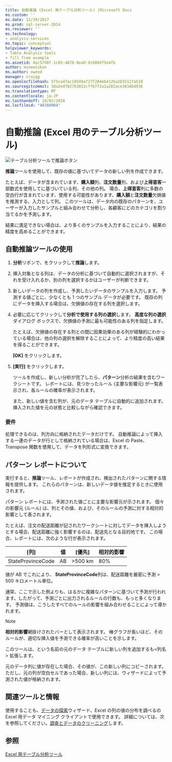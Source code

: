 ```yaml
---
title: 自動推論 (Excel 用テーブル分析ツール) |Microsoft Docs
ms.custom: ''
ms.date: 12/29/2017
ms.prod: sql-server-2014
ms.reviewer: ''
ms.technology:
- analysis-services
ms.topic: conceptual
helpviewer_keywords:
- Table Analysis tools
- fill from example
ms.assetid: dac57d8f-1c65-4878-8ea0-9c680df5e4fb
author: minewiskan
ms.author: owend
manager: craigg
ms.openlocfilehash: 5f5ca47ac10549a727f284eb412ba2b35127a518
ms.sourcegitcommit: 3da2edf82763852cff6772a1a282ace3034b4936
ms.translationtype: MT
ms.contentlocale: ja-JP
ms.lasthandoff: 10/02/2018
ms.locfileid: "48160904"
---
```

# <a name="fill-from-example-table-analysis-tools-for-excel"></a>自動推論 (Excel 用のテーブル分析ツール)
  ![テーブル分析ツールで推論ボタン](media/tat-fillex.gif "テーブル分析ツールの例の全体適用ボタン")  
  
 **推論**ツールを使用して、既存の値に基づいてデータの新しい列を作成できます。  
  
 たとえば、データが含まれています、**購入額**列、**注文数量**列、および**上得意客**一部数式を使用してに基づいている列、その他の列。 場合、**上得意客**列に多数の空白行が含まれています、使用する可能性があります、**購入額**と**注文数量**欠損値を推測する、入力として列。 このツールは、データ内の既存のパターンを、ユーザーが入力したサンプルと組み合わせて分析し、各顧客にどのカテゴリを割り当てるかを予測します。  
  
 結果に満足できない場合は、より多くのサンプルを入力することにより、結果の精度を高めることができます。  
  
## <a name="using-the-fill-from-example-tool"></a>自動推論ツールの使用  
  
1.  **分析**リボンで、をクリックして**推論**します。  
  
2.  挿入対象となる列は、データの分析に基づいて自動的に選択されますが、それを受け入れるか、別の列を選択するかはユーザーが判断できます。  
  
3.  新しいデータの列を作成し、予測したいデータのサンプルを入力します。 予測する値ごとに、少なくとも 1 つのサンプル データが必要です。 既存の列にデータを挿入する場合は、欠損値の存在する列を選択します。  
  
4.  必要に応じてクリックして**分析で使用する列の選択**します。 **高度な列の選択** ダイアログ ボックスで、欠損値の予測に最も可能性のある列を指定します。  
  
     たとえば、欠損値の存在する列との間に因果効果のある列が経験的にわかっている場合は、他の列の選択を解除することによって、より精度の高い結果を得ることができます。  
  
     **[OK]** をクリックします。  
  
5.  **[実行]** をクリックします。  
  
     ツールを作成し、新しい分析が完了したら、**パターン**分析の結果を含むワークシートです。 レポートには、見つかったルール (主要な影響元) が一覧表示され、各ルールの確率が表示されます。  
  
     また、新しい値を含む列が、元のデータ テーブルに自動的に追加されます。 挿入された値を元の状態と比較しながら確認できます。  
  
### <a name="requirements"></a>要件  
 処理できるのは、列方向に格納されたデータだけです。 自動推論によって挿入する一連のデータが行として格納されている場合は、Excel の Paste、Transpose 関数を使用して、データを列形式に変換できます。  
  
## <a name="understanding-the-pattern-report"></a>パターン レポートについて  
 実行すると、**推論**ツール、レポートが作成され、検出されたパターンに関する情報を提供します。 これらのパターンは、新しいデータ値を推定するときに使用されます。  
  
 パターン レポートには、予測された値ごとに主要な影響元が示されます。 個々の影響元 (ルール) は、列とその値、および、そのルールの予測に対する相対的影響として表されます。  
  
 たとえば、注文の配送距離が記されたワークシートに対してデータを挿入しようとする場合、配送距離に強く影響するのは、配送先となる目的地です。 この場合、レポートには、次のような行が表示されます。  
  
|[列]|値|[優先]|相対的影響|  
|------------|-----------|------------|---------------------|  
|StateProvinceCode|AB|>500 km|80%|  
  
 値が AB でこれにより、 **StateProvinceCode**列は、配送距離を厳密に予測 > 500 キロメートル単位。  
  
 通常、ここで示した例よりも、はるかに複雑なパターンに基づいて予測が行われます。したがって、予測ごとに出力されるルールの行数も、もっと多くなります。 予測値は、こうしたすべてのルールの影響を組み合わせることによって導かれます。  
  
> [!NOTE]  
>  **相対的影響**網掛けされたバーとして表示されます。 棒グラフが長いほど、そのルールが、適切な挿入値を予測できる確率が高いことを示します。  
  
 このツールは、という名前の元のデータ テーブルに新しい列を追加するも\<列名 > 拡張します。  
  
 元のデータ列に値が存在した場合、その値が、この新しい列にコピーされます。 ただし、元の列が空白セルであった場合、新しい列には、ウィザードによって予測された値が格納されます。  
  
## <a name="related-tools-and-information"></a>関連ツールと情報  
 使用することも、[データの探索](explore-data-sql-server-data-mining-add-ins.md)ウィザード、Excel の列の値の分布を調べるの Excel 用データ マイニング クライアントで使用できます。 詳細については、次を参照してください。[調査とデータのクリーニング](exploring-and-cleaning-data.md)します。  
  
## <a name="see-also"></a>参照  
 [Excel 用テーブル分析ツール](table-analysis-tools-for-excel.md)  
  
  
